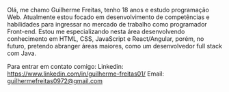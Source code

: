 Olá, me chamo Guilherme Freitas, tenho 18 anos e estudo programação Web.
Atualmente estou focado em desenvolvimento de competências e habilidades para ingressar no mercado de trabalho como programador Front-end.
Estou me especializando nesta área desenvolvendo conhecimento em HTML, CSS, JavaScript e React/Angular, porém, no futuro, pretendo abranger áreas
maiores, como um desenvolvedor full stack com Java.

Para entrar em contato comigo:
Linkedin: https://www.linkedin.com/in/guilherme-freitas01/
Email: guilhermefreitas0972@gmail.com

